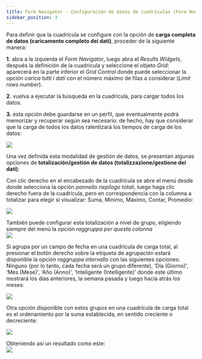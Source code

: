 ```yaml
---
title: Form Navigator - Configuración de datos de cuadrículas (Form Navigator - Impostazioni dati griglie)
sidebar_position: 3
---
```


Para definir que la cuadrícula se configure con la opción de **carga completa de datos (caricamento completo dei dati)**, proceder de la siguiente manera:

**1.** abra a la izquierda el *Form Navigator*, luego abra el *Results Widgets*, después la definición de la cuadrícula y seleccione el objeto *Grid*: aparecerá en la parte inferior el *Grid Control* donde puede seleccionar la opción *carica tutti i dati* con el número máximo de filas a considerar (*Limit rows number*).

**2.** vuelva a ejecutar la búsqueda en la cuadrícula, para cargar todos los datos.

**3.** esta opción debe guardarse en un perfil, que eventualmente podrá memorizar y recuperar según sea necesario: de hecho, hay que considerar que la carga de todos los datos ralentizará los tiempos de carga de los datos:

![](/img/it-it/guide/panels/form-navigator/data-grid-settings/image01.png)  

Una vez definida esta modalidad de gestión de datos, se presentan algunas opciones de **totalización/gestión de datos (totalizzazione/gestione dei dati)**: 

Con clic derecho en el encabezado de la cuadrícula se abre el menú desde donde selecciona la opción *pannello riepilogo totali*, luego haga clic derecho fuera de la cuadrícula, pero en correspondencia con la columna a totalizar para elegir si visualizar: Suma, Mínimo, Máximo, Contar, Promedio:

![](/img/it-it/guide/panels/form-navigator/data-grid-settings/image02.png)

También puede configurar esta totalización a nivel de grupo, eligiendo siempre del menú la opción *raggruppa per questa colonna*  
![](/img/it-it/guide/panels/form-navigator/data-grid-settings/image03.png)  

Si agrupa por un campo de fecha en una cuadrícula de carga total, al presionar el botón derecho sobre la etiqueta de agrupación estará disponible la opción *raggruppa intervallo* con las siguientes opciones: Ninguno (por lo tanto, cada fecha será un grupo diferente), ‘Día (Giorno)', ‘Mes (Mese)', ‘Año (Anno)', ‘Inteligente (Intelligente)' donde este último mostrará los días anteriores, la semana pasada y luego hacia atrás los meses:

![](/img/it-it/guide/panels/form-navigator/data-grid-settings/image04.png)  

Otra opción disponible con estos grupos en una cuadrícula de carga total es el ordenamiento por la suma establecida, en sentido creciente o decreciente:  

![](/img/it-it/guide/panels/form-navigator/data-grid-settings/image05.png)  

Obteniendo así un resultado como este:  
![](/img/it-it/guide/panels/form-navigator/data-grid-settings/image06.png)